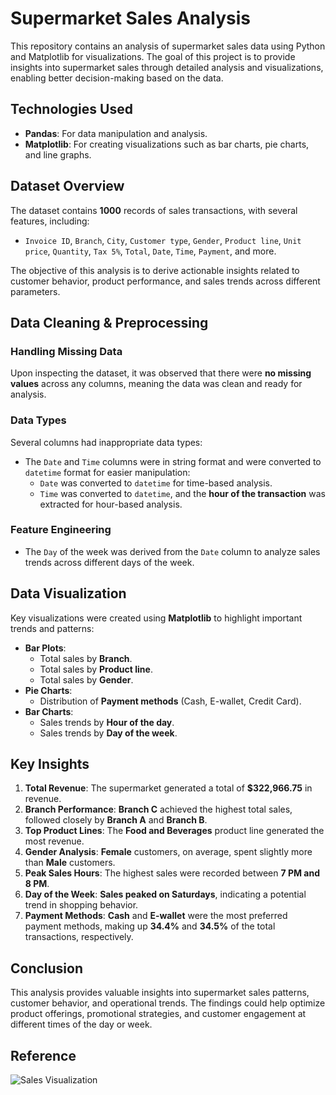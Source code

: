 # Supermarket Sales Analysis

This repository contains an analysis of supermarket sales data using Python and Matplotlib for visualizations. The goal of this project is to provide insights into supermarket sales through detailed analysis and visualizations, enabling better decision-making based on the data.

## Technologies Used
- **Pandas**: For data manipulation and analysis.
- **Matplotlib**: For creating visualizations such as bar charts, pie charts, and line graphs.

## Dataset Overview
The dataset contains **1000** records of sales transactions, with several features, including:
- `Invoice ID`, `Branch`, `City`, `Customer type`, `Gender`, `Product line`, `Unit price`, `Quantity`, `Tax 5%`, `Total`, `Date`, `Time`, `Payment`, and more.

The objective of this analysis is to derive actionable insights related to customer behavior, product performance, and sales trends across different parameters.

## Data Cleaning & Preprocessing

### Handling Missing Data
Upon inspecting the dataset, it was observed that there were **no missing values** across any columns, meaning the data was clean and ready for analysis.

### Data Types
Several columns had inappropriate data types:
- The `Date` and `Time` columns were in string format and were converted to `datetime` format for easier manipulation:
  - `Date` was converted to `datetime` for time-based analysis.
  - `Time` was converted to `datetime`, and the **hour of the transaction** was extracted for hour-based analysis.

### Feature Engineering
- The `Day` of the week was derived from the `Date` column to analyze sales trends across different days of the week.

## Data Visualization
Key visualizations were created using **Matplotlib** to highlight important trends and patterns:
- **Bar Plots**:
  - Total sales by **Branch**.
  - Total sales by **Product line**.
  - Total sales by **Gender**.
- **Pie Charts**:
  - Distribution of **Payment methods** (Cash, E-wallet, Credit Card).
- **Bar Charts**:
  - Sales trends by **Hour of the day**.
  - Sales trends by **Day of the week**.

## Key Insights
1. **Total Revenue**: The supermarket generated a total of **$322,966.75** in revenue.
2. **Branch Performance**: **Branch C** achieved the highest total sales, followed closely by **Branch A** and **Branch B**.
3. **Top Product Lines**: The **Food and Beverages** product line generated the most revenue.
4. **Gender Analysis**: **Female** customers, on average, spent slightly more than **Male** customers.
5. **Peak Sales Hours**: The highest sales were recorded between **7 PM and 8 PM**.
6. **Day of the Week**: **Sales peaked on Saturdays**, indicating a potential trend in shopping behavior.
7. **Payment Methods**: **Cash** and **E-wallet** were the most preferred payment methods, making up **34.4%** and **34.5%** of the total transactions, respectively.

## Conclusion
This analysis provides valuable insights into supermarket sales patterns, customer behavior, and operational trends. The findings could help optimize product offerings, promotional strategies, and customer engagement at different times of the day or week.

## Reference
![Sales Visualization](path/to/your/image.png)
